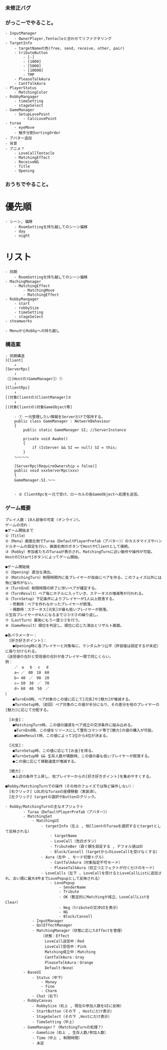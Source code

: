 ﻿
### 未修正バグ


### がっこーでやること。
	- InputManager
		- OwnerPlayer,Tentacleと合わせてリファクタリング
	- TargetInfo
		- targetNameの色(free, send, receive, other, pair)
		- tributeButton
			- [-]
			- [1000]
			- [5000]
			- [10000]
			- TMP
		- PleaseTalkAura
		- CantTalkAura
	- PlayerStatus
		- MatchingColor
	- RobbyMangager
		- timeSetting
		- stageSelect
	- GameManager
		- SetupLovePoint
			- CalcLovePoint
	- turaa
		- eyeMove
		- 触手分割SortingOrder
	- アバター追加
	- 背景
	- アニメ？
		- LoveCallTentacle
		- MatchingEffect
		- ReceiveNG
		- Title
		- Opening

### おうちでやること。
# 優先順

	- シーン, 偏移
		- RoomSettingを持ち越してのシーン偏移
		- day
		- night

# リスト
	- 同期
		- RoomSettingを持ち越してのシーン偏移
	- MachingManager
		- MatchingEffect
			- MatchingMove
			- MatchingEffect
	- RobbyMangager
		- start
		- robbySize
		- timeSetting
		- stageSelect
	- steamworks

	- MenuからRobbyへの持ち越し


### 構造案
	- 同期構造
	[Client]
		↓
	[ServerRpc]
		↓
	（[(Hostの)GameManager]）①
		↓
	[ClientRpc]
		↓
	[(対象Clientの)ClientManager]②
		↓
	[(対象Clientの)対象GameObject等]

		- ① 一元管理したい情報をServerだけで保持する。
		public class GameManager : NetworkBehaviour
		{
			public static GameManager SI; //ServerInstance
	
		    private void Awake()
			{
				if (IsServer && SI == null) SI = this;
			}
		～～～～

		[ServerRpc(RequireOwnership = false)]
		public void xxxServerRpc(xxx)
		{
	    GameManager.SI.～～


		- ② ClientRpcを一元で受け、ローカルの各GameObjectへ処理を送信。


	

### ゲーム概要
	プレイ人数：10人前後の可変（オンライン）。
	ゲームの流れ：
	●ゲーム開始まで
	①（Title）
	②（Menu）画面左側でTuraa（DefaultPlayerPrefab（アバター））のカスタマイズやハンドルネームの設定を行い、画面右側のボタンでHostやClientとして接続。
	③（Robby）参加者たちのTuraaが表示され、MatchingTurnに近い動作や操作が可能。Hostの[Start]ボタンによってゲーム開始。

	●ゲーム開始後
	①（Opening）適当な演出。
	②（MatchingTurn）制限時間内に各プレイヤーが自由にペアを作る。このフェイズ以外には殆ど操作がない。
	③（TurnEnd）制限時間の終了に伴いペアが確定する。
	④（TurnResult）ペア毎にホテルに入っていき、ステータスの増減等が行われる。
	⑤（TurnSetup）下記条件によりプレイヤーが1人以上脱落する。
	　・奇数時：ペアを作れなかったプレイヤーが脱落。
	　・偶数時：ステータス[元気]が最も低いプレイヤーが脱落。
	⑥生存プレイヤーが4人になるまで②③④⑤の繰り返し。	
	⑦（LastTurn）最後にもう一度②③を行う。
	⑧（GameResult）順位を判定し、順位に応じた演出とリザルト画面。

	●各パラメーター：
	　[好き好きポイント]：
	　　●Opening時に各プレイヤーと対象毎に、ランダムかつ公平（許容値は設定するが未定）に振り分けられる。
	（送信値の合計と受信値の合計が各プレイヤー間で同じくらい。
	例：
		／　a　 b　 c　 d
		a→ ／　80　10　60　
		b→ 40　／　90　20
		c→ 50　30　／　70
		d→ 60　40　50　／
	）
	　　●TurnEnd時、ペア対象のこの値に応じて[元気]や[魅力]が増減する。
	　　●TurnSetup時、（前回）ペア対象のこの値が半分になり、その差分を他のプレイヤーの[魅力]に応じて分配する。

	　[お金]：
	　　●MatchingTurn時、この値の譲渡をペア成立の交渉条件に組み込める。
		●TurnEnd時、この値をリソースにして整形コマンド等で[魅力]の値の購入が可能。
		●GameResult時、この値によって1位から4位が決まる。

	　[元気]：
	　　●TurnSetup時、この値に応じて[お金]を得る。
	　　●TurnSetup時 && 生存人数が偶数時、この値の最も低いプレイヤーが脱落する。
	　　●この値に応じて移動速度が増減する。

	　[魅力]：
	　　●上述の条件で上昇し、他プレイヤーからの[好き好きポイント]を集めやすくする。

	●Robby/MatchingTurnでの操作（その他のフェイズでは殆ど操作しない）：
	　[右クリック] LOL的なTuraaの座標移動（実装済）。
	　[左クリック] targetの選択やButtonのクリック。

	- Robby/MatchingTurnの主なオブジェクト
			- Turaa（DefaultPlayerPrefab（アバター））
			- MatchingSet
				- MatchingUI
					- targetInfo（左上 , 他ClientのTuraaを選択するとtargetとして反映される）
						- targetName
						- LoveCall（告白ボタン）
						- TributeBer（貢ぐ額を設定する , デフォル値は0）
						- Block/Cansell（targetからのLoveCallを受けなくする）
					- Aura（左中 , モード切替トグル）
						- CantTalkAura（対象指定不可モード）
						- PleaseTalkAura（目立つエフェクトが付くだけのモード）
					- LoveCalls（左下 , LoveCallを受けるとLoveCallListに追加され、古い順に最大4件までLovePopupとして反映される）
						- LovePopup
							- SenderName
							- Tribute
							- OK（暫定的にMatchingが成立、LoveCallListをClear）
							- Neg（tributeの交渉UIを表示）
							- NG
							- Block/Cansell
				- InputManager
				- QolEffectManager
				- MatchingManager（状態に応じたEffectを管理）
					（状態：Effect
					　LoveCall送信中：Red
					　LoveCall受信中：Pink
					　Matching成立中：Matching
					　CantTalkAura：Gray
					　PleaseTalkAura：Orange
					　Default:None）
			- BaseUI
				- Status（中下）
					- Money
					- Fine
					- Charm
				- Chat（右下）
			- RobbyCanvas
				- RobbySize（右上 , 現在の参加人数をUIに反映）
				- StartButton（その下 , Hostにだけ表示）
				- StageSelect（その下 ,Hostにだけ表示）
				- TimeSetting（中上）
			- GameManager？（MatchingTurnの処理？）
				- GameSize（右上 , 生存人数/参加人数）
				- Time（中上 , 制限時間）
				- 未定